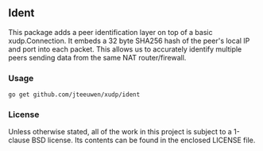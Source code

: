 ## Ident

This package adds a peer identification layer on top of a basic
xudp.Connection. It embeds a 32 byte SHA256 hash of the peer's local
IP and port into each packet. This allows us to accurately identify
multiple peers sending data from the same NAT router/firewall.


### Usage

    go get github.com/jteeuwen/xudp/ident


### License

Unless otherwise stated, all of the work in this project is subject to a
1-clause BSD license. Its contents can be found in the enclosed LICENSE file.

